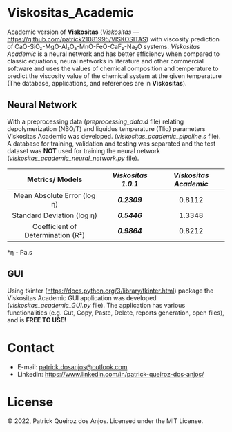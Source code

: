 # Viskositas_Academic

Academic version of **Viskositas** (_Viskositas_ — https://github.com/patrick21081995/VISKOSITAS) with viscosity prediction of CaO-SiO₂-MgO-Al₂O₃-MnO-FeO-CaF₂-Na₂O systems. _Viskositas Academic_ is a neural network and has better efficiency when compared to classic equations, neural networks in literature and other commercial software and uses the values of chemical composition and temperature to predict the viscosity value of the chemical system at the given temperature (The database, applications, and references are in **Viskositas**).

## Neural Network

With a preprocessing data (_preprocessing_data.d_ file) relating depolymerization (NBO/T) and liquidus temperature (Tliq) parameters Viskositas Academic was developed. (_viskositas_academic_pipeline.s_ file). A database for training, validation and testing was separated and the test dataset was **NOT** used for training the neural network (_viskositas_academic_neural_network.py_ file).

| Metrics/ Models | **_Viskositas 1.0.1_** | _Viskositas Academic_ |
| :---: | :---: | :---: |
|  Mean Absolute Error (log η) | **_0.2309_** | 0.8112 |
| Standard Deviation (log η) | **_0.5446_** | 1.3348 |
| Coefficient of Determination (R²) | **_0.9864_** | 0.8212 |

*η - Pa.s

## GUI

Using tkinter (https://docs.python.org/3/library/tkinter.html) package the Viskositas Academic GUI application was developed (_viskositas_academic_GUI.py_ file). The application has various functionalities (e.g. Cut, Copy, Paste, Delete, reports generation, open files), and is **FREE TO USE!**

# Contact

- E-mail: patrick.dosanjos@outlook.com
- Linkedin: https://www.linkedin.com/in/patrick-queiroz-dos-anjos/

# License

© 2022, Patrick Queiroz dos Anjos. Licensed under the MIT License.

